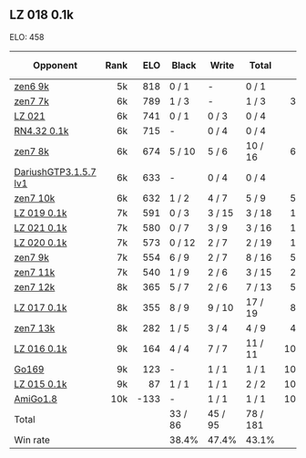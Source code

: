## LZ 018 0.1k ##

ELO: 458

Opponent | Rank | ELO | Black | Write | Total | Win rate
---------|-----:|----:|-------|-------|-------|-------:
[zen6 9k](zen6%209k.md) | 5k | 818 | 0 / 1 | - | 0 / 1 | 0.0%
[zen7 7k](zen7%207k.md) | 6k | 789 | 1 / 3 | - | 1 / 3 | 33.3%
[LZ 021](LZ%20021.md) | 6k | 741 | 0 / 1 | 0 / 3 | 0 / 4 | 0.0%
[RN4.32 0.1k](RN4.32%200.1k.md) | 6k | 715 | - | 0 / 4 | 0 / 4 | 0.0%
[zen7 8k](zen7%208k.md) | 6k | 674 | 5 / 10 | 5 / 6 | 10 / 16 | 62.5%
[DariushGTP3.1.5.7 lv1](DariushGTP3.1.5.7%20lv1.md) | 6k | 633 | - | 0 / 4 | 0 / 4 | 0.0%
[zen7 10k](zen7%2010k.md) | 6k | 632 | 1 / 2 | 4 / 7 | 5 / 9 | 55.6%
[LZ 019 0.1k](LZ%20019%200.1k.md) | 7k | 591 | 0 / 3 | 3 / 15 | 3 / 18 | 16.7%
[LZ 021 0.1k](LZ%20021%200.1k.md) | 7k | 580 | 0 / 7 | 3 / 9 | 3 / 16 | 18.8%
[LZ 020 0.1k](LZ%20020%200.1k.md) | 7k | 573 | 0 / 12 | 2 / 7 | 2 / 19 | 10.5%
[zen7 9k](zen7%209k.md) | 7k | 554 | 6 / 9 | 2 / 7 | 8 / 16 | 50.0%
[zen7 11k](zen7%2011k.md) | 7k | 540 | 1 / 9 | 2 / 6 | 3 / 15 | 20.0%
[zen7 12k](zen7%2012k.md) | 8k | 365 | 5 / 7 | 2 / 6 | 7 / 13 | 53.8%
[LZ 017 0.1k](LZ%20017%200.1k.md) | 8k | 355 | 8 / 9 | 9 / 10 | 17 / 19 | 89.5%
[zen7 13k](zen7%2013k.md) | 8k | 282 | 1 / 5 | 3 / 4 | 4 / 9 | 44.4%
[LZ 016 0.1k](LZ%20016%200.1k.md) | 9k | 164 | 4 / 4 | 7 / 7 | 11 / 11 | 100.0%
[Go169](Go169.md) | 9k | 123 | - | 1 / 1 | 1 / 1 | 100.0%
[LZ 015 0.1k](LZ%20015%200.1k.md) | 9k | 87 | 1 / 1 | 1 / 1 | 2 / 2 | 100.0%
[AmiGo1.8](AmiGo1.8.md) | 10k | -133 | - | 1 / 1 | 1 / 1 | 100.0%
Total | | | 33 / 86 | 45 / 95 | 78 / 181 | 
Win rate| | | 38.4% | 47.4% | 43.1% | 
